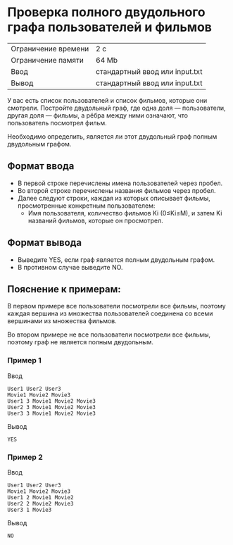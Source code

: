 # Проверка полного двудольного графа пользователей и фильмов

<table>
 <tr>
    <td>Ограничение времени</td>
    <td>2 c</td>
 </tr>
 <tr>
    <td>Ограничение памяти</td>
    <td>64 Mb</td>
 </tr>
  <tr>
    <td>Ввод</td>
    <td>стандартный ввод или input.txt</td>
 </tr>
  <tr>
    <td>Вывод</td>
    <td>стандартный ввод или input.txt</td>
 </tr>
</table>

У вас есть список пользователей и список фильмов, которые они смотрели. Постройте двудольный граф, где одна доля — пользователи, другая доля — фильмы, а рёбра между ними означают, что пользователь посмотрел фильм.

Необходимо определить, является ли этот двудольный граф полным двудольным графом.

## Формат ввода

* В первой строке перечислены имена пользователей через пробел.
* Во второй строке перечислены названия фильмов через пробел.
* Далее следуют строки, каждая из которых описывает фильмы, просмотренные конкретным пользователем:
   * Имя пользователя, количество фильмов Ki (0≤Ki≤M), и затем Ki названий фильмов, которые он просмотрел.

## Формат вывода

* Выведите YES, если граф является полным двудольным графом.
* В противном случае выведите NO.

## Пояснение к примерам:

В первом примере все пользователи посмотрели все фильмы, поэтому каждая вершина из множества пользователей соединена со всеми вершинами из множества фильмов.

Во втором примере не все пользователи посмотрели все фильмы, поэтому граф не является полным двудольным.

### Пример 1

Ввод
```
User1 User2 User3
Movie1 Movie2 Movie3
User1 3 Movie1 Movie2 Movie3
User2 3 Movie1 Movie2 Movie3
User3 3 Movie1 Movie2 Movie3
```    

Вывод
```
YES
```

### Пример 2

Ввод
```
User1 User2 User3
Movie1 Movie2 Movie3
User1 2 Movie1 Movie2
User2 2 Movie2 Movie3
User3 1 Movie3
```    

Вывод
```
NO
```